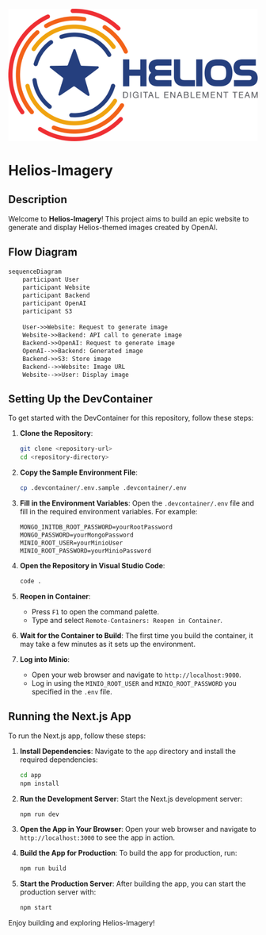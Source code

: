 ![Project Logo](./.github/Helios-logo.png)

# Helios-Imagery

## Description
Welcome to **Helios-Imagery**! This project aims to build an epic website to generate and display Helios-themed images created by OpenAI.

## Flow Diagram

```mermaid
sequenceDiagram
    participant User
    participant Website
    participant Backend
    participant OpenAI
    participant S3

    User->>Website: Request to generate image
    Website->>Backend: API call to generate image
    Backend->>OpenAI: Request to generate image
    OpenAI-->>Backend: Generated image
    Backend->>S3: Store image
    Backend-->>Website: Image URL
    Website-->>User: Display image
```

## Setting Up the DevContainer

To get started with the DevContainer for this repository, follow these steps:

1. **Clone the Repository**:
    ```sh
    git clone <repository-url>
    cd <repository-directory>
    ```

2. **Copy the Sample Environment File**:
    ```sh
    cp .devcontainer/.env.sample .devcontainer/.env
    ```

3. **Fill in the Environment Variables**:
    Open the `.devcontainer/.env` file and fill in the required environment variables. For example:
    ```env
    MONGO_INITDB_ROOT_PASSWORD=yourRootPassword
    MONGO_PASSWORD=yourMongoPassword
    MINIO_ROOT_USER=yourMinioUser
    MINIO_ROOT_PASSWORD=yourMinioPassword
    ```

4. **Open the Repository in Visual Studio Code**:
    ```sh
    code .
    ```

5. **Reopen in Container**:
    - Press `F1` to open the command palette.
    - Type and select `Remote-Containers: Reopen in Container`.

6. **Wait for the Container to Build**:
    The first time you build the container, it may take a few minutes as it sets up the environment.

7. **Log into Minio**:
    - Open your web browser and navigate to `http://localhost:9000`.
    - Log in using the `MINIO_ROOT_USER` and `MINIO_ROOT_PASSWORD` you specified in the `.env` file.

## Running the Next.js App

To run the Next.js app, follow these steps:

1. **Install Dependencies**:
    Navigate to the `app` directory and install the required dependencies:
    ```sh
    cd app
    npm install
    ```

2. **Run the Development Server**:
    Start the Next.js development server:
    ```sh
    npm run dev
    ```

3. **Open the App in Your Browser**:
    Open your web browser and navigate to `http://localhost:3000` to see the app in action.

4. **Build the App for Production**:
    To build the app for production, run:
    ```sh
    npm run build
    ```

5. **Start the Production Server**:
    After building the app, you can start the production server with:
    ```sh
    npm start
    ```

Enjoy building and exploring Helios-Imagery!